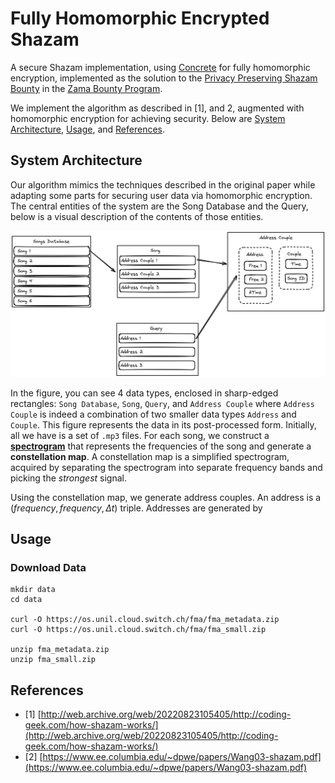 # Fully Homomorphic Encrypted Shazam

A secure Shazam implementation, using [Concrete](https://github.com/zama-ai/concrete) for fully homomorphic encryption, implemented as the solution to the [Privacy Preserving Shazam Bounty](https://github.com/zama-ai/bounty-program/issues/79) in the [Zama Bounty Program](https://github.com/zama-ai/bounty-program).

We implement the algorithm as described in [1], and 2, augmented with homomorphic encryption for achieving security. Below are [System Architecture](#system-architecture), [Usage](#usage), and [References](#references).

## System Architecture

Our algorithm mimics the techniques described in the original paper while adapting some parts for securing user data via homomorphic encryption. The central entities of the system are the Song Database and the Query, below is a visual description of the contents of those entities.

![DB and Query Datatypes](image.png)

In the figure, you can see 4 data types, enclosed in sharp-edged rectangles: `Song Database`, `Song`, `Query`, and `Address Couple` where `Address Couple` is indeed a combination of two smaller data types `Address` and `Couple`. This figure represents the data in its post-processed form. Initially, all we have is a set of `.mp3` files. For each song, we construct a **[spectrogram](https://en.wikipedia.org/wiki/Spectrogram)** that represents the frequencies of the song and generate a **constellation map**. A constellation map is a simplified spectrogram, acquired by separating the spectrogram into separate frequency bands and picking the *strongest* signal.

Using the constellation map, we generate address couples. An address is a $(frequency, frequency, \Delta t)$ triple. Addresses are generated by 

## Usage

### Download Data

~~~
mkdir data
cd data

curl -O https://os.unil.cloud.switch.ch/fma/fma_metadata.zip
curl -O https://os.unil.cloud.switch.ch/fma/fma_small.zip

unzip fma_metadata.zip
unzip fma_small.zip
~~~


## References

- [1] [http://web.archive.org/web/20220823105405/http://coding-geek.com/how-shazam-works/](http://web.archive.org/web/20220823105405/http://coding-geek.com/how-shazam-works/)
- [2] [https://www.ee.columbia.edu/~dpwe/papers/Wang03-shazam.pdf](https://www.ee.columbia.edu/~dpwe/papers/Wang03-shazam.pdf) 
